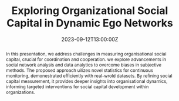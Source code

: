 ---
title: Exploring Organizational Social Capital in Dynamic Ego Networks

event: International Conference on Industrial and System Engineering (ICISE2023)
event_url: 

location: Hybrid Conference
address:
  street: Azadi square
  city: Mashhad
  region: IRAN
  postcode: 
  country: Iran

summary: In this presentation, we address challenges in measuring organisational social capital, crucial for coordination and cooperation. we explore advancements in social network analysis and data analytics to overcome biases in subjective methods. The proposed approach uilizes novel statistics for continuous monitoring, demonestrated efficiently with real-wrold datasets. By  refining social capital measurement, it provides deeper insights into organisational dynamics, informing targeted interventions for social capital development within organizations. 

abstract: In this presentation, we address challenges in measuring organisational social capital, crucial for coordination and cooperation. we explore advancements in social network analysis and data analytics to overcome biases in subjective methods. The proposed approach uilizes novel statistics for continuous monitoring, demonestrated efficiently with real-wrold datasets. By  refining social capital measurement, it provides deeper insights into organisational dynamics, informing targeted interventions for social capital development within organizations. 

# Talk start and end times.
#   End time can optionally be hidden by prefixing the line with `#`.
date: '2023-09-12T13:00:00Z'
date_end: '2023-09-13T15:00:00Z'
all_day: false

# Schedule page publish date (NOT talk date).
publishDate: '2023-12-23T00:00:00Z'

authors: []
tags: []

# Is this a featured talk? (true/false)
featured: false

image:
  caption: 'Image credit: [**Research Week**](https://www.ie.sharif.edu/)'
  focal_point: Right

links:
#  - icon: twitter
#    icon_pack: fab
#    name: Follow
#    url: https://twitter.com/georgecushen
#url_code: ''
#url_pdf: ''
#url_slides: ''
#url_video: ''

# Markdown Slides (optional).
#   Associate this talk with Markdown slides.
#   Simply enter your slide deck's filename without extension.
#   E.g. `slides = "example-slides"` references `content/slides/example-slides.md`.
#   Otherwise, set `slides = ""`.
slides: 

# Projects (optional).
#   Associate this post with one or more of your projects.
#   Simply enter your project's folder or file name without extension.
#   E.g. `projects = ["internal-project"]` references `content/project/deep-learning/index.md`.
#   Otherwise, set `projects = []`.
projects:
#  - example
---
